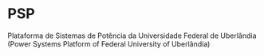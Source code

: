 # PSP
Plataforma de Sistemas de Potência da Universidade Federal de Uberlândia
(Power Systems Platform of Federal University of Uberlândia)
